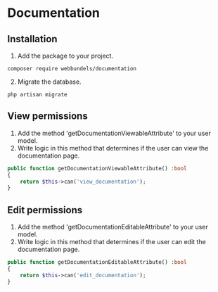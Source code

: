 # Documentation

## Installation

1) Add the package to your project. 
```console
composer require webbundels/documentation
```

2) Migrate the database.
```console
php artisan migrate
```

## View permissions
1) Add the method 'getDocumentationViewableAttribute' to your user model.
2) Write logic in this method that determines if the user can view the documentation page.

```php
public function getDocumentationViewableAttribute() :bool
{
    return $this->can('view_documentation');
}
```

## Edit permissions
1) Add the method 'getDocumentationEditableAttribute' to your user model.
2) Write logic in this method that determines if the user can edit the documentation page.

```php
public function getDocumentationEditableAttribute() :bool
{
    return $this->can('edit_documentation');
}
```
